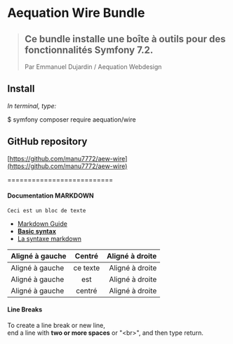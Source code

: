 # Aequation Wire Bundle

> Ce bundle installe une boîte à outils pour des fonctionnalités **Symfony 7.2**.
> -
> Par Emmanuel Dujardin / Aequation Webdesign

## Install

*In terminal, type:*

$ symfony composer require aequation/wire

## GitHub repository

[https://github.com/manu7772/aew-wire](https://github.com/manu7772/aew-wire)


==========================

#### Documentation MARKDOWN


```
Ceci est un bloc de texte
```

- [Markdown Guide](https://www.markdownguide.org/)
- [**Basic syntax**](https://www.markdownguide.org/basic-syntax/)
- [La syntaxe markdown](https://docs.framasoft.org/fr/grav/markdown.html)


| Aligné à gauche  | Centré          | Aligné à droite |
| :--------------- |:---------------:| -----:|
| Aligné à gauche  |   ce texte        |  Aligné à droite |
| Aligné à gauche  | est             |   Aligné à droite |
| Aligné à gauche  | centré          |    Aligné à droite |

#### Line Breaks
To create a line break or new line,<br>
end a line with **two or more spaces** or "&lt;br&gt;", and then type return.

